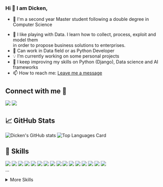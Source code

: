 ### Hi  👋 I am Dicken,
<!--
**D-kn/D-kn** is a ✨ _special_ ✨ repository because its `README.md` (this file) appears on your GitHub profile.

Here are some ideas to get you started: -->
-  💬 I'm a second year Master student following a double degree in Computer Science 
<!-- - 🔭 I'm Looking for a graduation internship (5-6 months) ASAP -->
- 🔭 I like playing with Data. I learn how to collect, process, exploit and model
them <br> in order to propose business solutions to enterprises.
- 🎯 Can work in Data field or as Python Developer
- :bulb: I’m currently working on some personal projects
- 🌱 I keep improving my skills on Python (Django), Data science and AI frameworks 
- 📫 How to reach me: <a href="mailto:dickenmoungala@gmail.com">Leave me a message</a>

<!-- - 👯 I’m looking to collaborate on ... -->
<!-- - 🤔 I’m looking for help with ... -->
<!-- - 💬 Ask me about ... -->
<!-- - 📫 How to reach me: <a href="mailto:dickenmoungala@gmail.com">Dicken NGOLO</a> -->
<!-- - :book: Want to know me more ? : <a href="https://sites.google.com/view/rolvydickenmyblog1234/" target="_blank">My Portfolio</a> -->

<!-- - 😄 Pronouns: ... -->
<!-- - ⚡ Fun fact: ... -->

## Connect with me 📡 <br>

<a href="https://www.linkedin.com/in/d-kn/"><img src="https://img.icons8.com/color/80/000000/linkedin.png"/></a>
<a href="https://www.facebook.com/rolvy.ngolomoungala"><img src="https://img.icons8.com/fluency/80/000000/facebook-new.png"/></a><br>


<!-- [![Top Langs](https://github-readme-stats.vercel.app/api/top-langs/?username=D-kn)](https://github.com/D-kn/github-readme-stats) -->
<!-- [![Top Langs](https://github-readme-stats.vercel.app/api/top-langs/?username=D-kn&show_icons=true&theme=radical) -->

<!-- ------------------- Github stats --------------------------------- -->
## &#x1f4c8; GitHub Stats

<!-- ![Github stats](https://github-readme-stats.vercel.app/api?username=D-kn&theme=highcontrast&show_icons=true&count_private=true) -->
![Dicken's GitHub stats](https://github-readme-stats.vercel.app/api?username=D-kn&theme=white&show_icons=true)
![Top Languages Card](https://github-readme-stats.vercel.app/api/top-langs/?username=D-kn)
<!-- [![Top Langs](https://github-readme-stats.vercel.app/api/top-langs/?username=D-kn&layout=compact)](https://github.com/D-kn/github-readme-stats) -->

<!-- -------------------- Skills --------------------------------------- -->

## 💼 Skills

![](https://img.shields.io/badge/Code-Python-informational?style=flat&logo=Python&logoColor=white&color=blue)
![](https://img.shields.io/badge/Code-R-informational?style=flat&logo=R&logoColor=white&color=blue)
![](https://img.shields.io/badge/Code-JavaScript-informational?style=flat&logo=JavaScript&logoColor=white&color=yellow)
![](https://img.shields.io/badge/Code-Java-informational?style=flat&logo=Java&logoColor=white&color=blue)
![](https://img.shields.io/badge/Code-Django-informational?style=flat&logo=Django&logoColor=white&color=yellow)
![](https://img.shields.io/badge/Code-Flask-informational?style=flat&logo=Flask&logoColor=white&color=yellow)
![](https://img.shields.io/badge/Code-React-informational?style=flat&logo=react&logoColor=white&color=yellow)
![](https://img.shields.io/badge/Code-BootStrap-informational?style=flat&logo=BootStrap&logoColor=white&color=yellow)
![](https://img.shields.io/badge/Code-MongoDB-informational?style=flat&logo=MongoDB&logoColor=white&color=blue)
![](https://img.shields.io/badge/Code-Git-informational?style=flat&logo=Git&logoColor=white&color=yellow)
![](https://img.shields.io/badge/Code-MySQL-informational?style=flat&logo=MySQL&logoColor=white&color=blue)
![](https://img.shields.io/badge/Code-Scikitlearn-informational?style=flat&logo=Scikitlearn&logoColor=white&color=orange)
![](https://img.shields.io/badge/Code-Keras-informational?style=flat&logo=Keras&logoColor=white&color=orange)
![](https://img.shields.io/badge/Code-Pytorch-informational?style=flat&logo=Pytorch&logoColor=white&color=orange)
![](https://img.shields.io/badge/Code-Pandas-informational?style=flat&logo=Pandas&logoColor=white&color=orange)
![](https://img.shields.io/badge/Code-Seaborn-informational?style=flat&logo=Seaborn&logoColor=white&color=orange)
<br>
...

<details>
<summary>More Skills</summary>
  
![](https://img.shields.io/badge/Code-Numpy-informational?style=flat&logo=Numpy&logoColor=white&color=orange)
![](https://img.shields.io/badge/Code-Matplotlib-informational?style=flat&logo=Matplotlib&logoColor=white&color=orange)
![](https://img.shields.io/badge/Code-Plotly-informational?style=flat&logo=Plotly&logoColor=white&color=orange)
![](https://img.shields.io/badge/Code-Streamlit-informational?style=flat&logo=Streamlit&logoColor=white&color=orange)
![](https://img.shields.io/badge/Code-ElasticSearch-informational?style=flat&logo=ElasticSearch&logoColor=white&color=blue)
![](https://img.shields.io/badge/Code-Kibana-informational?style=flat&logo=Kibana&logoColor=white&color=blue)
![](https://img.shields.io/badge/Style-CSS-informational?style=flat&logo=css3&logoColor=white&color=yellow)
![](https://img.shields.io/badge/Style-HTML-informational?style=flat&logo=html5&logoColor=white&color=yellow)
![](https://img.shields.io/badge/Tools-Tableau-informational?style=flat&logo=Tableau&logoColor=white&color=blue)
![](https://img.shields.io/badge/Tools-PowerBI-informational?style=flat&logo=PowerBI&logoColor=white&color=blue)
![](https://img.shields.io/badge/Code-Github-informational?style=flat&logo=Github&logoColor=white&color=yellow)
![](https://img.shields.io/badge/Tools-SonarQube-informational?style=flat&logo=SonarQube&logoColor=white&color=blue)


</details>
